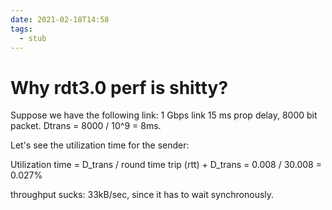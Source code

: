 ```yaml
---
date: 2021-02-18T14:58
tags: 
  - stub
---
```


# Why rdt3.0 perf is shitty?

Suppose we have the following link:
1 Gbps link
15 ms prop delay, 8000 bit packet.
Dtrans = 8000 / 10^9 = 8ms.

Let's see the utilization time for the sender:

Utilization time = D_trans / round time trip (rtt) + D_trans = 0.008 / 30.008 = 0.027%

throughput sucks: 33kB/sec, since it has to wait synchronously.

